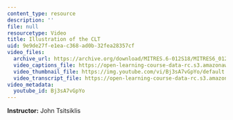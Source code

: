 ```yaml
---
content_type: resource
description: ''
file: null
resourcetype: Video
title: Illustration of the CLT
uid: 9e9de27f-e1ea-c368-ad0b-32fea28357cf
video_files:
  archive_url: https://archive.org/download/MITRES.6-012S18/MITRES6_012S18_L19-04_300k.mp4
  video_captions_file: https://open-learning-course-data-rc.s3.amazonaws.com/res-6-012-introduction-to-probability-spring-2018/f93f6f16e4b250739fb747060a211d60_Bj3sA7vGpYo.vtt
  video_thumbnail_file: https://img.youtube.com/vi/Bj3sA7vGpYo/default.jpg
  video_transcript_file: https://open-learning-course-data-rc.s3.amazonaws.com/res-6-012-introduction-to-probability-spring-2018/21432e3c52944433a161519814706ab4_Bj3sA7vGpYo.pdf
video_metadata:
  youtube_id: Bj3sA7vGpYo
---
```


**Instructor:** John Tsitsiklis